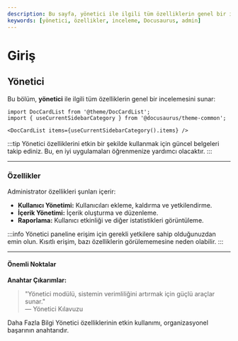 ```yaml
---
description: Bu sayfa, yönetici ile ilgili tüm özelliklerin genel bir incelemesini sunmaktadır. İşlevsellikleri ve kullanımı hakkında bilgi verir. 
keywords: [yönetici, özellikler, inceleme, Docusaurus, admin]
---
```


# Giriş

## Yönetici

Bu bölüm, **yönetici** ile ilgili tüm özelliklerin genel bir incelemesini sunar:

```mdx-code-block
import DocCardList from '@theme/DocCardList';
import { useCurrentSidebarCategory } from '@docusaurus/theme-common';

<DocCardList items={useCurrentSidebarCategory().items} />
```

:::tip
Yönetici özelliklerini etkin bir şekilde kullanmak için güncel belgeleri takip ediniz. Bu, en iyi uygulamaları öğrenmenize yardımcı olacaktır.
:::

---

### Özellikler

Administrator özellikleri şunları içerir:

- **Kullanıcı Yönetimi:** Kullanıcıları ekleme, kaldırma ve yetkilendirme.
- **İçerik Yönetimi:** İçerik oluşturma ve düzenleme.
- **Raporlama:** Kullanıcı etkinliği ve diğer istatistikleri görüntüleme.

:::info
Yönetici paneline erişim için gerekli yetkilere sahip olduğunuzdan emin olun. Kısıtlı erişim, bazı özelliklerin görülememesine neden olabilir.
:::

---

#### Önemli Noktalar

**Anahtar Çıkarımlar:**
> "Yönetici modülü, sistemin verimliliğini artırmak için güçlü araçlar sunar."  
— Yönetici Kılavuzu


Daha Fazla Bilgi
Yönetici özelliklerinin etkin kullanımı, organizasyonel başarının anahtarıdır.
